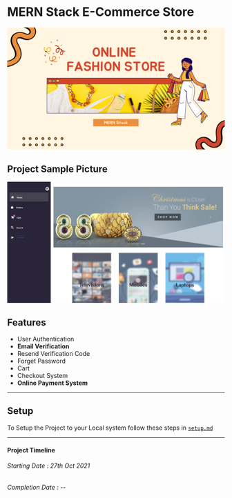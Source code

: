 # MERN Stack E-Commerce Store

<img src="./Poster.png"/>

## Project Sample Picture

<img src="./Sample.png"/>

## Features

- User Authentication
- **Email Verification**
- Resend Verification Code
- Forget Password
- Cart
- Checkout System
- **Online Payment System**

---

## Setup

To Setup the Project to your Local system follow these steps in [`setup.md`](setup.md)

---

#### Project Timeline

###### Starting Date : 27th Oct 2021

###### Completion Date : --
